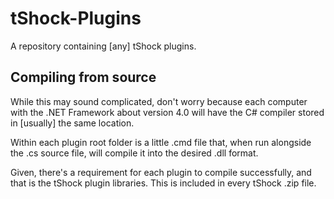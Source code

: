 # tShock-Plugins
A repository containing [any] tShock plugins.

## Compiling from source
While this may sound complicated, don't worry because each computer with the .NET Framework about version 4.0 will have the C# compiler stored in [usually] the same location.

Within each plugin root folder is a little .cmd file that, when run alongside the .cs source file, will compile it into the desired .dll format.

Given, there's a requirement for each plugin to compile successfully, and that is the tShock plugin libraries. This is included in every tShock .zip file.
